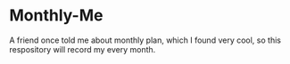 # Monthly-Me
A friend once told me about monthly plan, which I found very cool, so this respository will record my every month.

